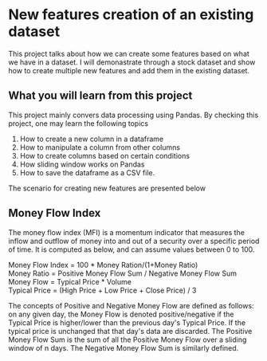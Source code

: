# New features creation of an existing dataset

This project talks about how we can create some features based on what we have in a dataset. I will demonastrate through a stock dataset and show how to create multiple new features and add them in the existing dataset.

## What you will learn from this project
This project mainly convers data processing using Pandas. By checking this project, one may learn the following topics
1. How to create a new column in a dataframe
2. How to manipulate a column from other columns
3. How to create columns based on certain conditions
4. How sliding window works on Pandas
5. How to save the dataframe as a CSV file.

The scenario for creating new features are presented below

## Money Flow Index
The money flow index (MFI) is a momentum indicator that measures the inflow and outflow of money into and out of a security over a specific period of time. It is computed as below, and can assume values between 0 to 100.   

Money Flow Index = 100 * Money Ration/(1+Money Ratio)   
Money Ratio = Positive Money Flow Sum / Negative Money Flow Sum   
Money Flow = Typical Price * Volume   
Typical Price = (High Price + Low Price + Close Price) / 3     

The concepts of Positive and Negative Money Flow are defined as follows: on any given day, the Money Flow is denoted positive/negative if the Typical Price is higher/lower than the previous day's Typical Price. If the typical price is unchanged that that day's data are discarded. The Positive Money Flow Sum is the sum of all the Positive Money Flow over a sliding window of n days. The Negative Money Flow Sum is similarly defined. 
